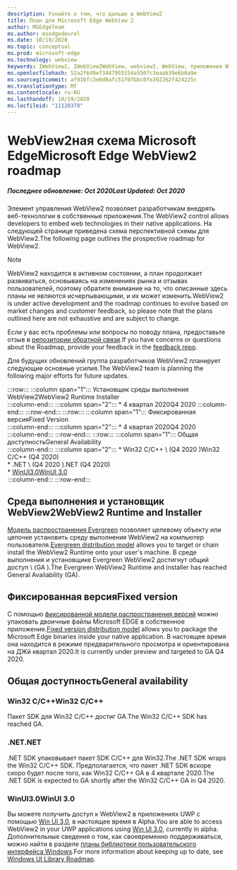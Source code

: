```yaml
---
description: Узнайте о том, что дальше в WebView2
title: План для Microsoft Edge WebView 2
author: MSEdgeTeam
ms.author: msedgedevrel
ms.date: 10/19/2020
ms.topic: conceptual
ms.prod: microsoft-edge
ms.technology: webview
keywords: IWebView2, IWebView2WebView, webview2, WebView, приложения Win32, Win32, EDGE, ICoreWebView2, ICoreWebView2Host, элемент управления "веб-браузер", HTML Edge
ms.openlocfilehash: 52a2f6d9ef3447955554a5507c3eaab39e6b6a9e
ms.sourcegitcommit: af91bfc3e6d8afc51f0fbbc0fe392262f424225c
ms.translationtype: MT
ms.contentlocale: ru-RU
ms.lasthandoff: 10/19/2020
ms.locfileid: "11120370"
---
```

# <span data-ttu-id="eb82d-104">WebView2ная схема Microsoft Edge</span><span class="sxs-lookup"><span data-stu-id="eb82d-104">Microsoft Edge WebView2 roadmap</span></span>  

##### <span data-ttu-id="eb82d-105">Последнее обновление: Oct 2020</span><span class="sxs-lookup"><span data-stu-id="eb82d-105">Last Updated: Oct 2020</span></span>  

<span data-ttu-id="eb82d-106">Элемент управления WebView2 позволяет разработчикам внедрять веб-технологии в собственные приложения.</span><span class="sxs-lookup"><span data-stu-id="eb82d-106">The WebView2 control allows developers to embed web technologies in their native applications.</span></span>  <span data-ttu-id="eb82d-107">На следующей странице приведена схема перспективной схемы для WebView2.</span><span class="sxs-lookup"><span data-stu-id="eb82d-107">The following page outlines the prospective roadmap for WebView2.</span></span>  

> [!NOTE]
> <span data-ttu-id="eb82d-108">WebView2 находится в активном состоянии, а план продолжает развиваться, основываясь на изменениях рынка и отзывах пользователей, поэтому обратите внимание на то, что описанные здесь планы не являются исчерпывающими, и их может изменить.</span><span class="sxs-lookup"><span data-stu-id="eb82d-108">WebView2 is under active development and the roadmap continues to evolve based on market changes and customer feedback, so please note that the plans outlined here are not exhaustive and are subject to change.</span></span>  

<span data-ttu-id="eb82d-109">Если у вас есть проблемы или вопросы по поводу плана, предоставьте отзыв в [репозитории обратной связи][GithubMicrosoftedgeWebviewfeedbackMain].</span><span class="sxs-lookup"><span data-stu-id="eb82d-109">If you have concerns or questions about the Roadmap, provide your feedback in the [feedback repo][GithubMicrosoftedgeWebviewfeedbackMain].</span></span>  

<span data-ttu-id="eb82d-110">Для будущих обновлений группа разработчиков WebView2 планирует следующие основные усилия.</span><span class="sxs-lookup"><span data-stu-id="eb82d-110">The WebView2 team is planning the following major efforts for future updates.</span></span>  

:::row:::
   :::column span="1":::
      <span data-ttu-id="eb82d-111">Установщик среды выполнения WebView2</span><span class="sxs-lookup"><span data-stu-id="eb82d-111">WebView2 Runtime Installer</span></span>  
   :::column-end:::
   :::column span="2":::
      *   <span data-ttu-id="eb82d-112">4 квартал 2020</span><span class="sxs-lookup"><span data-stu-id="eb82d-112">Q4 2020</span></span>
   :::column-end:::
:::row-end:::
:::row:::
   :::column span="1":::
      <span data-ttu-id="eb82d-113">Фиксированная версия</span><span class="sxs-lookup"><span data-stu-id="eb82d-113">Fixed Version</span></span>  
   :::column-end:::
   :::column span="2":::
      *   <span data-ttu-id="eb82d-114">4 квартал 2020</span><span class="sxs-lookup"><span data-stu-id="eb82d-114">Q4 2020</span></span>  
   :::column-end:::
:::row-end:::
:::row:::
   :::column span="1":::
      <span data-ttu-id="eb82d-115">Общая доступность</span><span class="sxs-lookup"><span data-stu-id="eb82d-115">General Availability</span></span>  
   :::column-end:::
   :::column span="2":::
      *   <span data-ttu-id="eb82d-116">Win32 C/C++ \ (Q4 2020 \)</span><span class="sxs-lookup"><span data-stu-id="eb82d-116">Win32 C/C++ \(Q4 2020\)</span></span>  
      *   <span data-ttu-id="eb82d-117">.NET \ (Q4 2020 \)</span><span class="sxs-lookup"><span data-stu-id="eb82d-117">.NET \(Q4 2020\)</span></span>  
      *   [<span data-ttu-id="eb82d-118">WinUI3.0</span><span class="sxs-lookup"><span data-stu-id="eb82d-118">WinUI 3.0</span></span>][GithubMicrosoftUiXamlRoadmap]  
   :::column-end:::
:::row-end:::  

## <span data-ttu-id="eb82d-119">Среда выполнения и установщик WebView2</span><span class="sxs-lookup"><span data-stu-id="eb82d-119">WebView2 Runtime and Installer</span></span>  

<span data-ttu-id="eb82d-120">[Модель распространения Evergreen][ConceptDistributionEvergreenModel] позволяет целевому объекту или цепочке установить среду выполнения WebView2 на компьютер пользователя.</span><span class="sxs-lookup"><span data-stu-id="eb82d-120">[Evergreen distribution model][ConceptDistributionEvergreenModel] allows you to target or chain install the WebView2 Runtime onto your user's machine.</span></span>  <span data-ttu-id="eb82d-121">В среде выполнения и установщике Evergreen WebView2 достигнут общий доступ \ (GA \).</span><span class="sxs-lookup"><span data-stu-id="eb82d-121">The Evergreen WebView2 Runtime and installer has reached General Availability \(GA\).</span></span>  

## <span data-ttu-id="eb82d-122">Фиксированная версия</span><span class="sxs-lookup"><span data-stu-id="eb82d-122">Fixed version</span></span>  

<span data-ttu-id="eb82d-123">С помощью [фиксированной модели распространения версий][ConceptsDistributionFixedVersionModel] можно упаковать двоичные файлы Microsoft EDGE в собственное приложение.</span><span class="sxs-lookup"><span data-stu-id="eb82d-123">[Fixed version distribution model][ConceptsDistributionFixedVersionModel] allows you to package the Microsoft Edge binaries inside your native application.</span></span>  <span data-ttu-id="eb82d-124">В настоящее время она находится в режиме предварительного просмотра и ориентирована на ДЖй квартал 2020.</span><span class="sxs-lookup"><span data-stu-id="eb82d-124">It is currently under preview and targeted to GA Q4 2020.</span></span>  

## <span data-ttu-id="eb82d-125">Общая доступность</span><span class="sxs-lookup"><span data-stu-id="eb82d-125">General availability</span></span>  

### <span data-ttu-id="eb82d-126">Win32 C/C++</span><span class="sxs-lookup"><span data-stu-id="eb82d-126">Win32 C/C++</span></span>  

<span data-ttu-id="eb82d-127">Пакет SDK для Win32 C/C++ достиг GA.</span><span class="sxs-lookup"><span data-stu-id="eb82d-127">The Win32 C/C++ SDK has reached GA.</span></span>  

### <span data-ttu-id="eb82d-128">.NET</span><span class="sxs-lookup"><span data-stu-id="eb82d-128">.NET</span></span>  

<span data-ttu-id="eb82d-129">.NET SDK упаковывает пакет SDK C/C++ для Win32.</span><span class="sxs-lookup"><span data-stu-id="eb82d-129">The .NET SDK wraps the Win32 C/C++ SDK.</span></span>  <span data-ttu-id="eb82d-130">Предполагается, что пакет .NET SDK вскоре скоро будет после того, как Win32 C/C++ GA в 4 квартале 2020.</span><span class="sxs-lookup"><span data-stu-id="eb82d-130">The .NET SDK is expected to GA shortly after the Win32 C/C++ GA in Q4 2020.</span></span>  

### <span data-ttu-id="eb82d-131">WinUI3.0</span><span class="sxs-lookup"><span data-stu-id="eb82d-131">WinUI 3.0</span></span>  

<span data-ttu-id="eb82d-132">Вы можете получить доступ к WebView2 в приложениях UWP с помощью [Win UI 3,0][UwpToolkitsWinui3Index], в настоящее время в Alpha.</span><span class="sxs-lookup"><span data-stu-id="eb82d-132">You are able to access WebView2 in your UWP applications using [Win UI 3.0][UwpToolkitsWinui3Index], currently in alpha.</span></span>  <span data-ttu-id="eb82d-133">Дополнительные сведения о том, как своевременно поддерживаться, можно найти в разделе [планы библиотеки пользовательского интерфейса Windows][GithubMicrosoftUiXamlRoadmap].</span><span class="sxs-lookup"><span data-stu-id="eb82d-133">For more information about keeping up to date, see [Windows UI Library Roadmap][GithubMicrosoftUiXamlRoadmap].</span></span>  

<!-- links -->  

[ConceptDistributionEvergreenModel]: ./concepts/distribution.md#evergreen-distribution-mode "Модель распространения Evergreen — распространение приложений с помощью WebView2 | Документы Microsoft"  
[ConceptsDistributionFixedVersionModel]: ./concepts/distribution.md#fixed-version-distribution-mode "Стандартная модель распространения версий — распространение приложений с помощью WebView2 | Документы Microsoft"  

[UwpToolkitsWinui3Index]: /uwp/toolkits/winui3/index "Библиотека пользовательского интерфейса Windows 3,0 Preview 1 (Май 2020) | Документы Microsoft"  

[GithubMicrosoftedgeWebviewfeedbackMain]: https://github.com/MicrosoftEdge/WebViewFeedback "WebView Feedback-MicrosoftEdge/WebViewFeedback | GitHub"  

[GithubMicrosoftUiXamlRoadmap]: https://github.com/microsoft/microsoft-ui-xaml/blob/master/docs/roadmap.md "План библиотеки пользовательского интерфейса Windows — Microsoft/Microsoft-UI-XAML | GitHub"  
